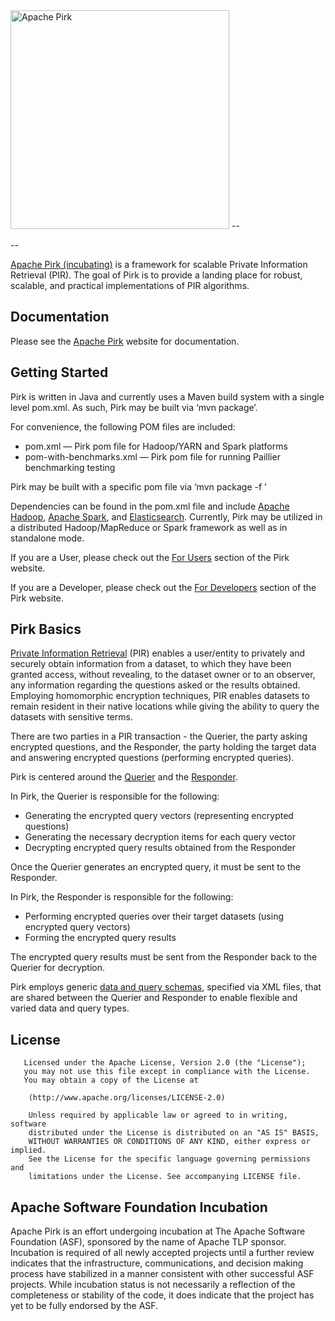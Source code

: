 <!--
Licensed to the Apache Software Foundation (ASF) under one or more
contributor license agreements.  See the NOTICE file distributed with
this work for additional information regarding copyright ownership.
The ASF licenses this file to You under the Apache License, Version 2.0
(the "License"); you may not use this file except in compliance with
the License.  You may obtain a copy of the License at

    http://www.apache.org/licenses/LICENSE-2.0

Unless required by applicable law or agreed to in writing, software
distributed under the License is distributed on an "AS IS" BASIS,
WITHOUT WARRANTIES OR CONDITIONS OF ANY KIND, either express or implied.
See the License for the specific language governing permissions and
limitations under the License.
-->

<img alt="Apache Pirk" class="img-responsive" src="contrib/pirkImage.png" width="350"/>
--

--

[Apache Pirk (incubating)](http://pirk.incubator.apache.org/) is a framework for scalable Private Information Retrieval (PIR). The goal of Pirk is to provide a landing place for robust, scalable, and practical implementations of PIR algorithms.

## Documentation

Please see the [Apache Pirk](http://pirk.incubator.apache.org/) website for documentation.    

## Getting Started

Pirk is written in Java and currently uses a Maven build system with a single level pom.xml. As such, Pirk may be built via ‘mvn package’.

For convenience, the following POM files are included:

* pom.xml — Pirk pom file for Hadoop/YARN and Spark platforms
* pom-with-benchmarks.xml — Pirk pom file for running Paillier benchmarking testing

Pirk may be built with a specific pom file via ‘mvn package -f ’

Dependencies can be found in the pom.xml file and include [Apache Hadoop](http://hadoop.apache.org/), [Apache Spark](http://spark.apache.org/),  and [Elasticsearch](https://github.com/elastic/elasticsearch). Currently, Pirk may be utilized in a distributed Hadoop/MapReduce or Spark framework as well as in standalone mode.

If you are a User, please check out the [For Users](http://pirk.incubator.apache.org/for_users) section of the Pirk website.

If you are a Developer, please check out the [For Developers](http://pirk.incubator.apache.org/for_developers) section of the Pirk website.

## Pirk Basics 

[Private Information Retrieval](https://en.wikipedia.org/wiki/Private_information_retrieval) (PIR) enables a user/entity to privately and securely obtain information from a dataset, to which they have been granted access, without revealing, to the dataset owner or to an observer, any information regarding the questions asked or the results obtained. Employing homomorphic encryption techniques, PIR enables datasets to remain resident in their native locations while giving the ability to query the datasets with sensitive terms.

There are two parties in a PIR transaction - the Querier, the party asking encrypted questions, and the Responder, the party holding the target data and answering encrypted questions (performing encrypted queries).  

Pirk is centered around the [Querier](http://pirk.incubator.apache.org/for_users#querier) and the [Responder](http://pirk.incubator.apache.org/for_users#responder).

In Pirk, the Querier is responsible for the following:

* Generating the encrypted query vectors (representing encrypted questions)
* Generating the necessary decryption items for each query vector
* Decrypting encrypted query results obtained from the Responder

Once the Querier generates an encrypted query, it must be sent to the Responder. 

In Pirk, the Responder is responsible for the following:

* Performing encrypted queries over their target datasets (using encrypted query vectors)
* Forming the encrypted query results 

The encrypted query results must be sent from the Responder back to the Querier for decryption.

Pirk employs generic [data and query schemas](http://pirk.incubator.apache.org/for_users#data-and-query-schemas), specified via XML files, that are shared between the Querier and Responder to enable flexible and varied data and query types.

## License 

	   Licensed under the Apache License, Version 2.0 (the "License");
	   you may not use this file except in compliance with the License.
	   You may obtain a copy of the License at
   
	    (http://www.apache.org/licenses/LICENSE-2.0)
	    
	    Unless required by applicable law or agreed to in writing, software
	    distributed under the License is distributed on an "AS IS" BASIS,
	    WITHOUT WARRANTIES OR CONDITIONS OF ANY KIND, either express or implied.
	    See the License for the specific language governing permissions and
	    limitations under the License. See accompanying LICENSE file.


## Apache Software Foundation Incubation

Apache Pirk is an effort undergoing incubation at The Apache Software Foundation (ASF), sponsored by the name of Apache TLP sponsor. Incubation is required of all newly accepted projects until a further review indicates that the infrastructure, communications, and decision making process have stabilized in a manner consistent with other successful ASF projects. While incubation status is not necessarily a reflection of the completeness or stability of the code, it does indicate that the project has yet to be fully endorsed by the ASF.

